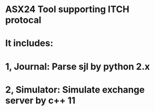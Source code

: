 # ASX24 Tool supporting ITCH protocal
# It includes:
# 1, Journal: Parse sjl by python 2.x
# 2, Simulator: Simulate exchange server by c++ 11 
